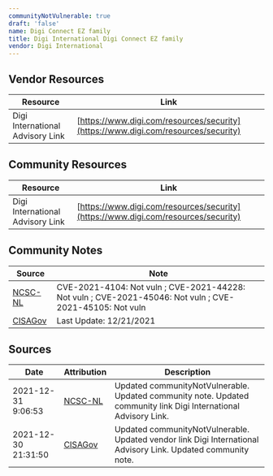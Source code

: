 ```yaml
---
communityNotVulnerable: true
draft: 'false'
name: Digi Connect EZ family
title: Digi International Digi Connect EZ family
vendor: Digi International
---
```


## Vendor Resources
| Resource | Link |
| --- | --- |
| Digi International Advisory Link | [https://www.digi.com/resources/security](https://www.digi.com/resources/security) |

## Community Resources
| Resource | Link |
| --- | --- |
| Digi International Advisory Link | [https://www.digi.com/resources/security](https://www.digi.com/resources/security) |

## Community Notes
| Source | Note |
| --- | --- |
| [NCSC-NL](https://github.com/NCSC-NL/log4shell/blob/main/software/README.md) | CVE-2021-4104: Not vuln ; CVE-2021-44228: Not vuln ; CVE-2021-45046: Not vuln ; CVE-2021-45105: Not vuln </ul> |
| [CISAGov](https://raw.githubusercontent.com/cisagov/log4j-affected-db/develop/README.md) | Last Update: 12/21/2021 |

## Sources
| Date | Attribution | Description |
| --- | --- | --- |
| 2021-12-31 9:06:53 | [NCSC-NL](https://github.com/NCSC-NL/log4shell/blob/main/software/README.md) | Updated communityNotVulnerable. Updated community note. Updated community link Digi International Advisory Link.  |
| 2021-12-30 21:31:50 | [CISAGov](https://raw.githubusercontent.com/cisagov/log4j-affected-db/develop/README.md) | Updated communityNotVulnerable. Updated vendor link Digi International Advisory Link. Updated community note.  |
